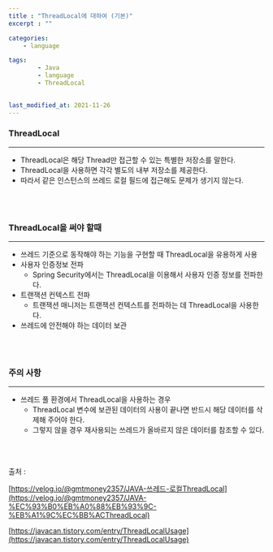 ```yaml
---
title : "ThreadLocal에 대하여 (기본)"
excerpt : ""

categories:
    - language

tags:
        - Java
        - language
        - ThreadLocal

        
last_modified_at: 2021-11-26
---
```


### ThreadLocal

---

- ThreadLocal은 해당 Thread만 접근할 수 있는 특별한 저장소를 말한다.
- ThreadLocal을 사용하면 각각 별도의 내부 저장소를 제공한다.
- 따라서 같은 인스턴스의 쓰레드 로컬 필드에 접근해도 문제가 생기지 않는다.

<br/><br/>

### ThreadLocal을 써야 할때

---

- 쓰레드 기준으로 동작해야 하는 기능을 구현할 때 ThreadLocal을 유용하게 사용
- 사용자 인증정보 전파
    - Spring Security에서는 ThreadLocal을 이용해서 사용자 인증 정보를 전파한다.
- 트랜잭션 컨텍스트 전파
    - 트랜잭션 매니저는 트랜잭션 컨텍스트를 전파하는 데 ThreadLocal을 사용한다.
- 쓰레드에 안전해야 하는 데이터 보관

<br/><br/>

### 주의 사항

---

- 쓰레드 풀 환경에서 ThreadLocal을 사용하는 경우
    - ThreadLocal 변수에 보관된 데이터의 사용이 끝나면 반드시 해당 데이터를 삭제해 주어야 한다.
    - 그렇지 않을 경우 재사용되는 쓰레드가 올바르지 않은 데이터를 참조할 수 있다.

<br/><br/>

출처 : 

[https://velog.io/@gmtmoney2357/JAVA-쓰레드-로컬ThreadLocal](https://velog.io/@gmtmoney2357/JAVA-%EC%93%B0%EB%A0%88%EB%93%9C-%EB%A1%9C%EC%BB%ACThreadLocal)

[https://javacan.tistory.com/entry/ThreadLocalUsage](https://javacan.tistory.com/entry/ThreadLocalUsage)